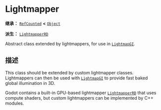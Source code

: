 <!-- ⚠ 请勿编辑本文件 ⚠ -->
<!-- 本文档使用脚本从 WeDot 引擎源码仓库生成。 -->
<!-- 生成脚本：https://github.com/WeDot-Engine/WeDot/tree/master/doc/tools/make_md.py； -->
<!-- 原文件：https://github.com/WeDot-Engine/WeDot/tree/master/doc/classes/Lightmapper.xml。 -->

<div id="_class_lightmapper"></div>

# Lightmapper

**继承：** [`RefCounted`](class_refcounted.md) **<** [`Object`](class_object.md)

**派生：** [`LightmapperRD`](class_lightmapperrd.md)

Abstract class extended by lightmappers, for use in [`LightmapGI`](class_lightmapgi.md).

## 描述

This class should be extended by custom lightmapper classes. Lightmappers can then be used with [`LightmapGI`](class_lightmapgi.md) to provide fast baked global illumination in 3D.

Godot contains a built-in GPU-based lightmapper [`LightmapperRD`](class_lightmapperrd.md) that uses compute shaders, but custom lightmappers can be implemented by C++ modules.

[^virtual]: 本方法通常需要用户覆盖才能生效。
[^const]: 本方法无副作用，不会修改该实例的任何成员变量。
[^vararg]: 本方法除了能接受在此处描述的参数外，还能够继续接受任意数量的参数。
[^constructor]: 本方法用于构造某个类型。
[^static]: 调用本方法无需实例，可直接使用类名进行调用。
[^operator]: 本方法描述的是使用本类型作为左操作数的有效运算符。
[^bitfield]: 这个值是由下列位标志构成位掩码的整数。
[^void]: 无返回值。
